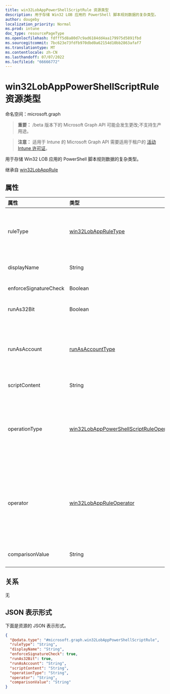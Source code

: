 ```yaml
---
title: win32LobAppPowerShellScriptRule 资源类型
description: 用于存储 Win32 LOB 应用的 PowerShell 脚本规则数据的复杂类型。
author: dougeby
localization_priority: Normal
ms.prod: intune
doc_type: resourcePageType
ms.openlocfilehash: fdfff5d8a80d7c9ad6184dd4aa179975d5891fbd
ms.sourcegitcommit: 7bc623e73fdfb970dbd0a62154d10bb2863afaf7
ms.translationtype: MT
ms.contentlocale: zh-CN
ms.lasthandoff: 07/07/2022
ms.locfileid: "66666772"
---
```

# <a name="win32lobapppowershellscriptrule-resource-type"></a>win32LobAppPowerShellScriptRule 资源类型

命名空间：microsoft.graph

> **重要：** /beta 版本下的 Microsoft Graph API 可能会发生更改;不支持生产用途。

> **注意：** 适用于 Intune 的 Microsoft Graph API 需要适用于租户的 [活动 Intune 许可证](https://go.microsoft.com/fwlink/?linkid=839381)。

用于存储 Win32 LOB 应用的 PowerShell 脚本规则数据的复杂类型。


继承自 [win32LobAppRule](../resources/intune-apps-win32lobapprule.md)

## <a name="properties"></a>属性
|属性|类型|说明|
|:---|:---|:---|
|ruleType|[win32LobAppRuleType](../resources/intune-apps-win32lobappruletype.md)|指示规则用途的规则类型。 继承自 [win32LobAppRule](../resources/intune-apps-win32lobapprule.md)。 可取值为：`detection`、`requirement`。|
|displayName|String|规则的显示名称。 如果规则用于检测，请勿指定此值。|
|enforceSignatureCheck|Boolean|一个值，该值指示是否强制执行签名检查。|
|runAs32Bit|Boolean|一个值，该值指示脚本是否应以 32 位方式运行。|
|runAsAccount|[runAsAccountType](../resources/intune-apps-runasaccounttype.md)|脚本的执行上下文。 如果规则用于检测，请勿指定此值。 脚本检测规则将与关联的应用安装上下文在同一上下文中运行。 可取值为：`system`、`user`。|
|scriptContent|String|base64 编码的脚本内容。|
|operationType|[win32LobAppPowerShellScriptRuleOperationType](../resources/intune-apps-win32lobapppowershellscriptruleoperationtype.md)|脚本输出比较操作类型。 如果规则用于检测，请使用 NotConfigured (默认值) 。 可取值为：`notConfigured`、`string`、`dateTime`、`integer`、`float`、`version` 或 `boolean`。|
|operator|[win32LobAppRuleOperator](../resources/intune-apps-win32lobappruleoperator.md)|脚本输出运算符。 如果规则用于检测，请使用 NotConfigured (默认值) 。 可取值为：`notConfigured`、`equal`、`notEqual`、`greaterThan`、`greaterThanOrEqual`、`lessThan` 或 `lessThanOrEqual`。|
|comparisonValue|String|脚本输出比较值。 如果规则用于检测，请勿指定值。|

## <a name="relationships"></a>关系
无

## <a name="json-representation"></a>JSON 表示形式
下面是资源的 JSON 表示形式。
<!-- {
  "blockType": "resource",
  "@odata.type": "microsoft.graph.win32LobAppPowerShellScriptRule"
}
-->
``` json
{
  "@odata.type": "#microsoft.graph.win32LobAppPowerShellScriptRule",
  "ruleType": "String",
  "displayName": "String",
  "enforceSignatureCheck": true,
  "runAs32Bit": true,
  "runAsAccount": "String",
  "scriptContent": "String",
  "operationType": "String",
  "operator": "String",
  "comparisonValue": "String"
}
```




